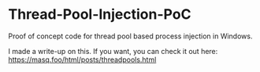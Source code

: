 # Thread-Pool-Injection-PoC
Proof of concept code for thread pool based process injection in Windows.

I made a write-up on this. If you want, you can check it out here:
https://masq.foo/html/posts/threadpools.html

